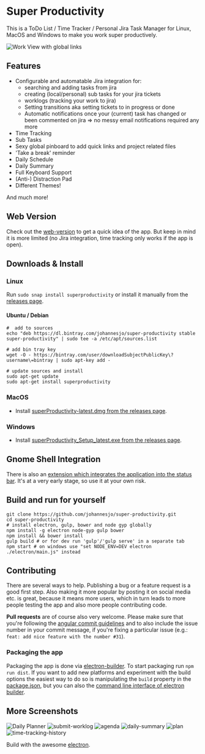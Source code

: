 # Super Productivity

This is a ToDo List / Time Tracker / Personal Jira Task Manager for Linux, MacOS and Windows to make you work super productively. 

![Work View with global links](screens/global-links.png)

## Features
* Configurable and automatable Jira integration for: 
  * searching and adding tasks from jira
  * creating (local/personal) sub tasks for your jira tickets
  * worklogs (tracking your work to jira)
  * Setting transitions aka setting tickets to in progress or done
  * Automatic notifications once your (current) task has changed or been commented on jira => no messy email notifications required any more
* Time Tracking 
* Sub Tasks
* Sexy global pinboard to add quick links and project related files 
* 'Take a break' reminder
* Daily Schedule
* Daily Summary
* Full Keyboard Support
* (Anti-) Distraction Pad
* Different Themes!

And much more!

## Web Version
Check out the [web-version](http://super-productivity.com) to get a quick idea of the app. But keep in mind it is more limited (no Jira integration, time tracking only works if the app is open).

## Downloads & Install
### Linux
Run `sudo snap install superproductivity` or install it manually from the [releases page](https://github.com/johannesjo/super-productivity/releases).

#### Ubuntu / Debian
```
#  add to sources
echo "deb https://dl.bintray.com/johannesjo/super-productivity stable super-productivity" | sudo tee -a /etc/apt/sources.list

# add bin tray key
wget -O - https://bintray.com/user/downloadSubjectPublicKey\?username\=bintray | sudo apt-key add -

# update sources and install
sudo apt-get update
sudo apt-get install superproductivity
```

### MacOS
* Install [superProductivity-latest.dmg from the releases page](https://github.com/johannesjo/super-productivity/releases).

### Windows
* Install [superProductivity_Setup_latest.exe from the releases page](https://github.com/johannesjo/super-productivity/releases).

## Gnome Shell Integration
There is also an [extension which integrates the application into the status bar](https://github.com/johannesjo/gnome-shell-extension-super-productivity). It's at a very early stage, so use it at your own risk.

## Build and run for yourself
```
git clone https://github.com/johannesjo/super-productivity.git
cd super-productivity
# install electron, gulp, bower and node gyp globally
npm install -g electron node-gyp gulp bower
npm install && bower install
gulp build # or for dev run 'gulp'/'gulp serve' in a separate tab
npm start # on windows use "set NODE_ENV=DEV electron ./electron/main.js" instead
```

## Contributing
There are several ways to help. Publishing a bug or a feature request is a good first step. Also making it more popular by posting it on social media etc. is great, because it means more users, which in turn leads to more people testing the app and also more people contributing code.

**Pull requests** are of course also very welcome. Please make sure that you're following the [angular commit guidelines](https://github.com/angular/angular.js/blob/master/DEVELOPERS.md#commits) and to also include the issue number in your commit message, if you're fixing a particular issue (e.g.: `feat: add nice feature with the number #31`).

### Packaging the app
Packaging the app is done via [electron-builder](https://github.com/electron-userland/electron-builder). To start packaging run `npm run dist`. If you want to add new platforms and experiment with the build options the easiest way to do so is manipulating the `build` property in the [package.json](https://github.com/johannesjo/super-productivity/blob/develop/package.json), but you can also the [command line interface of electron builder](https://www.electron.build/cli).


## More Screenshots
![Daily Planner](screens/daily-planner.png)
![submit-worklog](screens/submit-worklog.png)
![agenda](screens/agenda.png)
![daily-summary](screens/daily-summary.png)
![plan](screens/plan.png)
![time-tracking-history](screens/time-tracking-history.png)


Build with the awesome [electron](http://electron.atom.io/).
